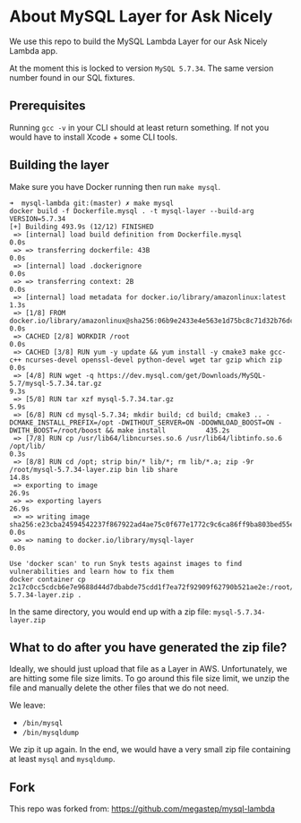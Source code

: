 # About MySQL Layer for Ask Nicely
We use this repo to build the MySQL Lambda Layer for our Ask Nicely Lambda app.

At the moment this is locked to version `MySQL 5.7.34`. The same version number found in our SQL fixtures.

## Prerequisites
Running `gcc -v` in your CLI should at least return something. If not you would have to install Xcode + some CLI tools.

## Building the layer
Make sure you have Docker running then run `make mysql`.

```
➜  mysql-lambda git:(master) ✗ make mysql
docker build -f Dockerfile.mysql . -t mysql-layer --build-arg VERSION=5.7.34
[+] Building 493.9s (12/12) FINISHED
 => [internal] load build definition from Dockerfile.mysql                                                                                                                              0.0s
 => => transferring dockerfile: 43B                                                                                                                                                     0.0s
 => [internal] load .dockerignore                                                                                                                                                       0.0s
 => => transferring context: 2B                                                                                                                                                         0.0s
 => [internal] load metadata for docker.io/library/amazonlinux:latest                                                                                                                   1.3s
 => [1/8] FROM docker.io/library/amazonlinux@sha256:06b9e2433e4e563e1d75bc8c71d32b76dc49a2841e9253746eefc8ca40b80b5e                                                                    0.0s
 => CACHED [2/8] WORKDIR /root                                                                                                                                                          0.0s
 => CACHED [3/8] RUN yum -y update && yum install -y cmake3 make gcc-c++ ncurses-devel openssl-devel python-devel wget tar gzip which zip                                               0.0s
 => [4/8] RUN wget -q https://dev.mysql.com/get/Downloads/MySQL-5.7/mysql-5.7.34.tar.gz                                                                                                 9.3s
 => [5/8] RUN tar xzf mysql-5.7.34.tar.gz                                                                                                                                               5.9s
 => [6/8] RUN cd mysql-5.7.34; mkdir build; cd build; cmake3 .. -DCMAKE_INSTALL_PREFIX=/opt -DWITHOUT_SERVER=ON -DDOWNLOAD_BOOST=ON -DWITH_BOOST=/root/boost && make install          435.2s
 => [7/8] RUN cp /usr/lib64/libncurses.so.6 /usr/lib64/libtinfo.so.6 /opt/lib/                                                                                                          0.3s
 => [8/8] RUN cd /opt; strip bin/* lib/*; rm lib/*.a; zip -9r /root/mysql-5.7.34-layer.zip bin lib share                                                                               14.8s
 => exporting to image                                                                                                                                                                 26.9s
 => => exporting layers                                                                                                                                                                26.9s
 => => writing image sha256:e23cba24594542237f867922ad4ae75c0f677e1772c9c6ca86ff9ba803bed55e                                                                                            0.0s
 => => naming to docker.io/library/mysql-layer                                                                                                                                          0.0s

Use 'docker scan' to run Snyk tests against images to find vulnerabilities and learn how to fix them
docker container cp 2c17c0cc5cdcb6e7e9688d44d7dbabde75cdd1f7ea72f92909f62790b521ae2e:/root/mysql-5.7.34-layer.zip .
```

In the same directory, you would end up with a zip file: `mysql-5.7.34-layer.zip`

## What to do after you have generated the zip file?
Ideally, we should just upload that file as a Layer in AWS. Unfortunately, we are hitting some file size limits.
To go around this file size limit, we unzip the file and manually delete the other files that we do not need.

We leave:
* `/bin/mysql`
* `/bin/mysqldump`

We zip it up again. In the end, we would have a very small zip file containing at least `mysql` and `mysqldump`.

## Fork
This repo was forked from: https://github.com/megastep/mysql-lambda